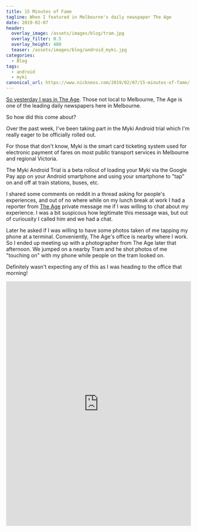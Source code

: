 ```yaml
---
title: 15 Minutes of Fame
tagline: When I featured in Melbourne's daily newspaper The Age
date: 2019-02-07
header:
  overlay_image: /assets/images/blog/tram.jpg
  overlay_filter: 0.5
  overlay_height: 480
  teaser: /assets/images/blog/android_myki.jpg
categories:
  - Blog
tags:
  - android 
  - myki
canonical_url: https://www.nickneos.com/2019/02/07/15-minutes-of-fame/
---
```


[So yesterday I was in The Age](https://www.theage.com.au/national/victoria/modern-myki-miracle-android-users-give-thumbs-up-to-mobile-payment-trial-20190205-p50vtz.html#comments). Those not local to Melbourne, The Age is one of the leading daily newspapers here in Melbourne. 

So how did this come about? 

Over the past week, I've been taking part in the Myki Android trial which I'm really eager to be officially rolled out. 

For those that don't know, Myki is the smart card ticketing system used for electronic payment of fares on most public transport services in Melbourne and regional Victoria.

The Myki Android Trial is a beta rollout of loading your Myki via the Google Pay app on your Android smartphone and using your smartphone to "tap" on and off at train stations, buses, etc. 

I shared some comments on reddit in a thread asking for people's experiences, and out of no where while on my lunch break at work I had a reporter from [The Age](http://www.theage.com.au) private message me if I was willing to chat about my experience. I was a bit suspicous how legitimate this message was, but out of curiousity I called him and we had a chat. 

Later he asked if I was willing to have some photos taken of me tapping my phone at a terminal. Conveniently, The Age's office is nearby where I work. So I ended up meeting up with a photographer from The Age later that afternoon. We jumped on a nearby Tram and he shot photos of me "touching on" with my phone while people on the tram looked on.

Definitely wasn't expecting any of this as I was heading to the office that morning!


<iframe src="https://www.linkedin.com/embed/feed/update/urn:li:share:6498769653064704000" height="665" width="504" frameborder="0" allowfullscreen="" title="Embedded post"></iframe>
